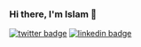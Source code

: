 ### Hi there, I'm Islam 👋

[![twitter badge](https://img.shields.io/badge/twitter-@islammohamedd1-%231FA1F1?style=flat&logo=twitter&logoColor=white)](https://twitter.com/islammohamedd1)
[![linkedin badge](https://img.shields.io/badge/linkedin-islamMmhamed-%230177B5?style=flat&logo=linkedin)](https://www.linkedin.com/in/islam-mohamed-33a675165)
<!--
**islammohamedd1/islammohamedd1** is a ✨ _special_ ✨ repository because its `README.md` (this file) appears on your GitHub profile.

Here are some ideas to get you started:

- 🔭 I’m currently working on ...
- 🌱 I’m currently learning ...
- 👯 I’m looking to collaborate on ...
- 🤔 I’m looking for help with ...
- 💬 Ask me about ...
- 📫 How to reach me: ...
- 😄 Pronouns: ...
- ⚡ Fun fact: ...
-->
